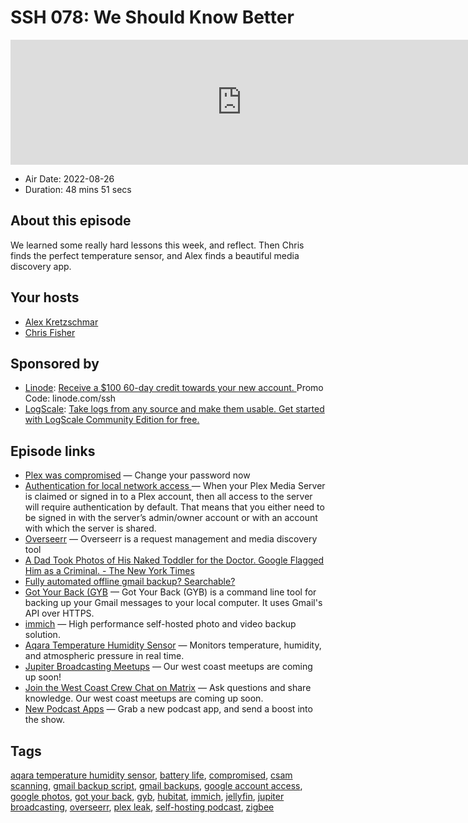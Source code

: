 # SSH 078: We Should Know Better

<iframe src="https://player.fireside.fm/v2/dUlrHQih+O_pA8rKe?theme=dark" width="740" height="200" frameborder="0" scrolling="no"></iframe>

* Air Date: 2022-08-26
* Duration: 48 mins 51 secs

## About this episode

We learned some really hard lessons this week, and reflect. Then Chris finds the perfect temperature sensor, and Alex finds a beautiful media discovery app.

## Your hosts
* [Alex Kretzschmar](https://selfhosted.show/hosts/alexktz)
* [Chris Fisher](https://selfhosted.show/hosts/chrislas)

## Sponsored by

  * [Linode](https://linode.com/ssh): [Receive a $100 60-day credit towards your new account. ](https://linode.com/ssh) Promo Code: linode.com/ssh
  * [LogScale](https://crowdstrike.com/lce): [Take logs from any source and make them usable. Get started with LogScale Community Edition for free.](https://crowdstrike.com/lce)



## Episode links

  * [Plex was compromised](https://www.theverge.com/2022/8/24/23319570/plex-security-breach-exposes-usernames-emails-passwords "Plex was compromised") — Change your password now 
  * [Authentication for local network access ](https://support.plex.tv/articles/200890058-authentication-for-local-network-access/ "Authentication for local network access ") — When your Plex Media Server is claimed or signed in to a Plex account, then all access to the server will require authentication by default. That means that you either need to be signed in with the server’s admin/owner account or with an account with which the server is shared.
  * [Overseerr](https://overseerr.dev/ "Overseerr") — Overseerr is a request management and media discovery tool 
  * [A Dad Took Photos of His Naked Toddler for the Doctor. Google Flagged Him as a Criminal. - The New York Times](https://www.nytimes.com/2022/08/21/technology/google-surveillance-toddler-photo.html "A Dad Took Photos of His Naked Toddler for the Doctor. Google Flagged Him as a Criminal. - The New York Times")
  * [Fully automated offline gmail backup? Searchable? ](https://www.reddit.com/r/selfhosted/comments/wwlmaf/fully_automated_offline_gmail_backup_searchable/ "Fully automated offline gmail backup? Searchable? ")
  * [Got Your Back (GYB](https://github.com/GAM-team/got-your-back "Got Your Back \(GYB") — Got Your Back (GYB) is a command line tool for backing up your Gmail messages to your local computer. It uses Gmail's API over HTTPS.
  * [immich](https://github.com/immich-app/immich "immich") — High performance self-hosted photo and video backup solution. 
  * [Aqara Temperature Humidity Sensor](https://www.aqara.com/us/temperature_humidity_sensor.html "Aqara Temperature Humidity Sensor") — Monitors temperature, humidity, and atmospheric pressure in real time. 
  * [Jupiter Broadcasting Meetups](https://www.meetup.com/jupiterbroadcasting/ "Jupiter Broadcasting Meetups") — Our west coast meetups are coming up soon!
  * [Join the West Coast Crew Chat on Matrix](https://bit.ly/westcoastcrew "Join the West Coast Crew Chat on Matrix") — Ask questions and share knowledge. Our west coast meetups are coming up soon.
  * [New Podcast Apps](https://podcastindex.org/apps?appTypes=app&elements=Value "New Podcast Apps") — Grab a new podcast app, and send a boost into the show.



## Tags

[aqara temperature humidity sensor](https://selfhosted.show/tags/aqara%20temperature%20humidity%20sensor), [battery life](https://selfhosted.show/tags/battery%20life), [compromised](https://selfhosted.show/tags/compromised), [csam scanning](https://selfhosted.show/tags/csam%20scanning), [gmail backup script](https://selfhosted.show/tags/gmail%20backup%20script), [gmail backups](https://selfhosted.show/tags/gmail%20backups), [google account access](https://selfhosted.show/tags/google%20account%20access), [google photos](https://selfhosted.show/tags/google%20photos), [got your back](https://selfhosted.show/tags/got%20your%20back), [gyb](https://selfhosted.show/tags/gyb), [hubitat](https://selfhosted.show/tags/hubitat), [immich](https://selfhosted.show/tags/immich), [jellyfin](https://selfhosted.show/tags/jellyfin), [jupiter broadcasting](https://selfhosted.show/tags/jupiter%20broadcasting), [overseerr](https://selfhosted.show/tags/overseerr), [plex leak](https://selfhosted.show/tags/plex%20leak), [self-hosting podcast](https://selfhosted.show/tags/self-hosting%20podcast), [zigbee](https://selfhosted.show/tags/zigbee)